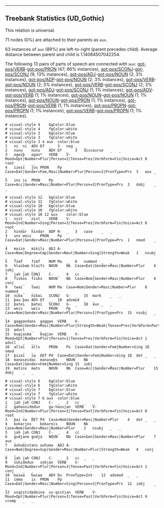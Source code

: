 

--------------------------------------------------------------------------------

## Treebank Statistics (UD_Gothic)

This relation is universal.

71 nodes (0%) are attached to their parents as `aux`.

63 instances of `aux` (89%) are left-to-right (parent precedes child).
Average distance between parent and child is 1.14084507042254.

The following 13 pairs of parts of speech are connected with `aux`: [got-pos/VERB]()-[got-pos/PRON]() (47; 66% instances), [got-pos/SCONJ]()-[got-pos/SCONJ]() (9; 13% instances), [got-pos/ADJ]()-[got-pos/NOUN]() (2; 3% instances), [got-pos/ADP]()-[got-pos/NOUN]() (2; 3% instances), [got-pos/VERB]()-[got-pos/NOUN]() (2; 3% instances), [got-pos/VERB]()-[got-pos/SCONJ]() (2; 3% instances), [got-pos/ADJ]()-[got-pos/SCONJ]() (1; 1% instances), [got-pos/ADV]()-[got-pos/VERB]() (1; 1% instances), [got-pos/NOUN]()-[got-pos/NOUN]() (1; 1% instances), [got-pos/NOUN]()-[got-pos/PRON]() (1; 1% instances), [got-pos/PRON]()-[got-pos/VERB]() (1; 1% instances), [got-pos/PROPN]()-[got-pos/PROPN]() (1; 1% instances), [got-pos/VERB]()-[got-pos/PROPN]() (1; 1% instances).


~~~ conllu
# visual-style 4	bgColor:blue
# visual-style 4	fgColor:white
# visual-style 3	bgColor:blue
# visual-style 3	fgColor:white
# visual-style 3 4 aux	color:blue
1	ni	ni	ADV	Df	_	3	neg	_	_
2	nunu	nunu	ADV	Df	_	3	discourse	_	_
3	ogeiþ	ogan*	VERB	V-	Mood=Opt|Number=Plur|Person=2|Tense=Pres|VerbForm=Fin|Voice=Act	0	root	_	_
4	izwis	jūs	PRON	Pp	Case=Dat|Gender=Fem,Masc|Number=Plur|Person=2|PronType=Prs	3	aux	_	_
5	ins	is	PRON	Pp	Case=Acc|Gender=Masc|Number=Plur|Person=3|PronType=Prs	3	dobj	_	_

~~~


~~~ conllu
# visual-style 12	bgColor:blue
# visual-style 12	fgColor:white
# visual-style 10	bgColor:blue
# visual-style 10	fgColor:white
# visual-style 10 12 aux	color:blue
1	nist	nist	VERB	V-	Mood=Ind|Number=Sing|Person=3|Tense=Pres|VerbForm=Fin|Voice=Act	0	root	_	_
2	hindar	hindar	ADP	R-	_	3	case	_	_
3	uns	weis	PRON	Pp	Case=Dat|Gender=Masc|Number=Plur|Person=1|PronType=Prs	1	nmod	_	_
4	maizo	mikils	ADJ	A-	Case=Nom|Degree=Cmp|Gender=Neut|Number=Sing|Strength=Weak	1	nsubj	_	_
5	fimf	fimf	NUM	Ma	_	6	nummod	_	_
6	hlaibam	hlaifs	NOUN	Nb	Case=Dat|Gender=Masc|Number=Plur	4	iobj	_	_
7	jah	jah	CONJ	C-	_	4	cc	_	_
8	fiskos	fisks	NOUN	Nb	Case=Nom|Gender=Masc|Number=Plur	4	conj	_	_
9	twai	twai	NUM	Ma	Case=Nom|Gender=Masc|Number=Plur	8	nummod	_	_
10	niba	nibai	SCONJ	G-	_	15	mark	_	_
11	þau	þau	ADV	Df	_	10	advmod	_	_
12	þatei	þatei	SCONJ	G-	_	10	aux	_	_
13	weis	weis	PRON	Pp	Case=Nom|Gender=Masc|Number=Plur|Person=1|PronType=Prs	15	nsubj	_	_
14	gaggandans	gaggan	VERB	V-	Case=Nom|Gender=Masc|Number=Plur|Strength=Weak|Tense=Pres|VerbForm=Part|Voice=Act	15	advcl	_	_
15	bugjaima	bugjan	VERB	V-	Mood=Opt|Number=Plur|Person=1|Tense=Pres|VerbForm=Fin|Voice=Act	1	advcl	_	_
16	allai	alls	PRON	Px	Case=Dat|Gender=Fem|Number=Sing	18	nmod	_	_
17	þizai	sa	DET	Pd	Case=Dat|Gender=Fem|Number=Sing	18	det	_	_
18	manaseidai	manaseþs	NOUN	Nb	Case=Dat|Gender=Fem|Number=Sing	15	iobj	_	_
19	matins	mats	NOUN	Nb	Case=Acc|Gender=Masc|Number=Plur	15	dobj	_	_

~~~


~~~ conllu
# visual-style 6	bgColor:blue
# visual-style 6	fgColor:white
# visual-style 7	bgColor:blue
# visual-style 7	fgColor:white
# visual-style 7 6 aux	color:blue
1	jah	jah	CONJ	C-	_	2	cc	_	_
2	gahausidedun	ga-hausjan	VERB	V-	Mood=Ind|Number=Plur|Person=3|Tense=Past|VerbForm=Fin|Voice=Act	0	root	_	_
3	þai	sa	DET	Pd	Case=Nom|Gender=Masc|Number=Plur	4	det	_	_
4	bokarjos	bokareis	NOUN	Nb	Case=Nom|Gender=Masc|Number=Plur	2	nsubj	_	_
5	jah	jah	CONJ	C-	_	4	cc	_	_
6	gudjane	gudja	NOUN	Nb	Case=Gen|Gender=Masc|Number=Plur	7	aux	_	_
7	auhumistans	auhuma	ADJ	A-	Case=Nom|Degree=Sup|Gender=Masc|Number=Plur|Strength=Weak	4	conj	_	_
8	jah	jah	CONJ	C-	_	2	cc	_	_
9	sokidedun	sokjan	VERB	V-	Mood=Ind|Number=Plur|Person=3|Tense=Past|VerbForm=Fin|Voice=Act	2	conj	_	_
10	ƕaiwa	ƕaiwa	ADV	Du	PronType=Int	12	advmod	_	_
11	imma	is	PRON	Pp	Case=Dat|Gender=Masc|Number=Sing|Person=3|PronType=Prs	12	iobj	_	_
12	usqistidedeina	us-qistjan	VERB	V-	Mood=Opt|Number=Plur|Person=3|Tense=Past|VerbForm=Fin|Voice=Act	9	ccomp	_	_

~~~


